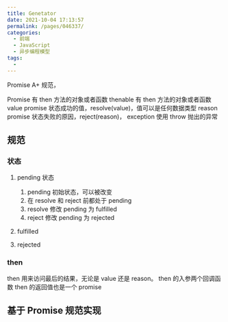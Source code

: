 ```yaml
---
title: Genetator
date: 2021-10-04 17:13:57
permalink: /pages/046337/
categories:
  - 前端
  - JavaScript
  - 异步编程模型
tags:
  -
---
```


Promise A+ 规范，

Promise 有 then 方法的对象或者函数
thenable 有 then 方法的对象或者函数
value promise 状态成功的值，resolve(value)，值可以是任何数据类型
reason promise 状态失败的原因，reject(reason)，
exception 使用 throw 抛出的异常

## 规范

### 状态

1. pending 状态

   1. pending 初始状态，可以被改变
   2. 在 resolve 和 reject 前都处于 pending
   3. resolve 修改 pending 为 fulfilled
   4. reject 修改 pending 为 rejected

2. fulfilled
3. rejected

### then

then 用来访问最后的结果，无论是 value 还是 reason。
then 的入参两个回调函数
then 的返回值也是一个 promise

## 基于 Promise 规范实现

```js

```
